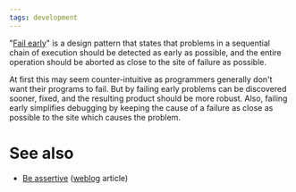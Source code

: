 ```yaml
---
tags: development
---
```


"[Fail early](/wiki/Fail_early)" is a design pattern that states that problems in a sequential chain of execution should be detected as early as possible, and the entire operation should be aborted as close to the site of failure as possible.

At first this may seem counter-intuitive as programmers generally don't want their programs to fail. But by failing early problems can be discovered sooner, fixed, and the resulting product should be more robust. Also, failing early simplifies debugging by keeping the cause of a failure as close as possible to the site which causes the problem.

# See also

-   [Be assertive](http://wincent.com/a/about/wincent/weblog/archives/2007/03/be_assertive.php) ([weblog](/wiki/weblog) article)

